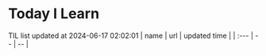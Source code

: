 # Today I Learn 
TIL list updated at 2024-06-17 02:02:01
| name | url | updated time |
| :--- | -- | -- |

